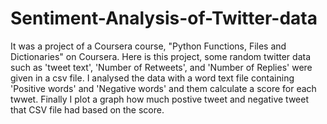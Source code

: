 # Sentiment-Analysis-of-Twitter-data
It was a project of a Coursera course, "Python Functions, Files and Dictionaries" on Coursera. Here is this project, some random twitter data such as 'tweet text', 'Number of Retweets', and 'Number of Replies' were given in a csv file. I analysed the data with a word text file containing 'Positive words' and 'Negative words' and them calculate a score for each twwet. Finally I plot a graph how much postive tweet and negative tweet that CSV file had based on the score. 
